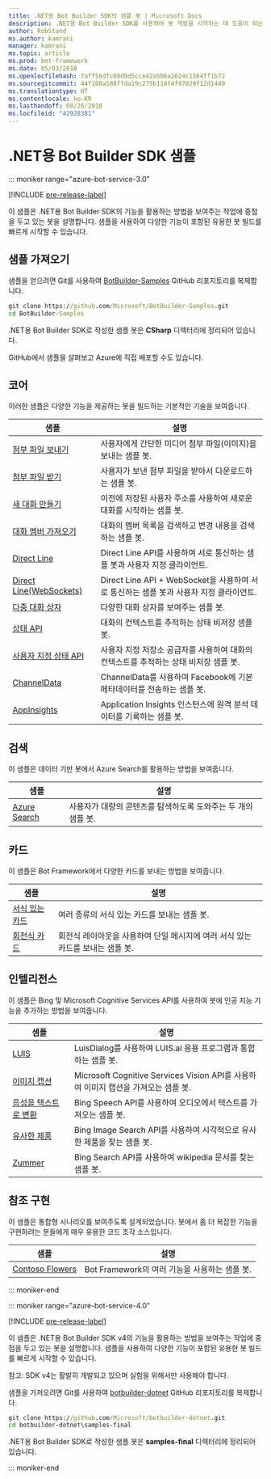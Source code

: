 ```yaml
---
title: .NET용 Bot Builder SDK의 샘플 봇 | Microsoft Docs
description: .NET용 Bot Builder SDK를 사용하여 봇 개발을 시작하는 데 도움이 되는 샘플 봇을 탐색합니다.
author: RobStand
ms.author: kamrani
manager: kamrani
ms.topic: article
ms.prod: bot-framework
ms.date: 05/03/2018
ms.openlocfilehash: 7aff56dfc60d9d5cce42a5b6a2624c1364ff1b72
ms.sourcegitcommit: 44f100a588ffda19c275b118f4f97029f12d1449
ms.translationtype: HT
ms.contentlocale: ko-KR
ms.lasthandoff: 08/26/2018
ms.locfileid: "42928381"
---
```

# <a name="bot-builder-sdk-for-net-samples"></a>.NET용 Bot Builder SDK 샘플

::: moniker range="azure-bot-service-3.0"

[!INCLUDE [pre-release-label](../includes/pre-release-label-v3.md)]

이 샘플은 .NET용 Bot Builder SDK의 기능을 활용하는 방법을 보여주는 작업에 중점을 두고 있는 봇을 설명합니다. 샘플을 사용하여 다양한 기능이 포함된 유용한 봇 빌드를 빠르게 시작할 수 있습니다.

## <a name="get-the-samples"></a>샘플 가져오기
샘플을 얻으려면 Git를 사용하여 [BotBuilder-Samples](https://github.com/Microsoft/BotBuilder-Samples) GitHub 리포지토리를 복제합니다.

```cmd
git clone https://github.com/Microsoft/BotBuilder-Samples.git
cd BotBuilder-Samples
```

.NET용 Bot Builder SDK로 작성한 샘플 봇은 **CSharp** 디렉터리에 정리되어 있습니다.

GitHub에서 샘플을 살펴보고 Azure에 직접 배포할 수도 있습니다.

## <a name="core"></a>코어
이러한 샘플은 다양한 기능을 제공하는 봇을 빌드하는 기본적인 기술을 보여줍니다.

샘플 | 설명
------------ | ------------- 
[첨부 파일 보내기](https://github.com/Microsoft/BotBuilder-Samples/tree/master/CSharp/core-SendAttachment) | 사용자에게 간단한 미디어 첨부 파일(이미지)을 보내는 샘플 봇. 
[첨부 파일 받기](https://github.com/Microsoft/BotBuilder-Samples/tree/master/CSharp/core-ReceiveAttachment) | 사용자가 보낸 첨부 파일을 받아서 다운로드하는 샘플 봇. 
[새 대화 만들기](https://github.com/Microsoft/BotBuilder-Samples/tree/master/CSharp/core-CreateNewConversation)  | 이전에 저장된 사용자 주소를 사용하여 새로운 대화를 시작하는 샘플 봇.
[대화 멤버 가져오기](https://github.com/Microsoft/BotBuilder-Samples/tree/master/CSharp/core-GetConversationMembers) | 대화의 멤버 목록을 검색하고 변경 내용을 검색하는 샘플 봇. 
[Direct Line](https://github.com/Microsoft/BotBuilder-Samples/tree/master/CSharp/core-DirectLine) | Direct Line API를 사용하여 서로 통신하는 샘플 봇과 사용자 지정 클라이언트. 
[Direct Line(WebSockets)](https://github.com/Microsoft/BotBuilder-Samples/tree/master/CSharp/core-DirectLineWebSockets) | Direct Line API + WebSocket을 사용하여 서로 통신하는 샘플 봇과 사용자 지정 클라이언트. 
[다중 대화 상자](https://github.com/Microsoft/BotBuilder-Samples/tree/master/CSharp/core-MultiDialogs) | 다양한 대화 상자를 보여주는 샘플 봇.
[상태 API](https://github.com/Microsoft/BotBuilder-Samples/tree/master/CSharp/core-State) | 대화의 컨텍스트를 추적하는 상태 비저장 샘플 봇.
[사용자 지정 상태 API](https://github.com/Microsoft/BotBuilder-Samples/tree/master/CSharp/core-CustomState) | 사용자 지정 저장소 공급자를 사용하여 대화의 컨텍스트를 추적하는 상태 비저장 샘플 봇.
[ChannelData](https://github.com/Microsoft/BotBuilder-Samples/tree/master/CSharp/core-ChannelData) | ChannelData를 사용하여 Facebook에 기본 메타데이터를 전송하는 샘플 봇.
[AppInsights](https://github.com/Microsoft/BotBuilder-Samples/tree/master/CSharp/core-AppInsights) | Application Insights 인스턴스에 원격 분석 데이터를 기록하는 샘플 봇.

## <a name="search"></a>검색
이 샘플은 데이터 기반 봇에서 Azure Search를 활용하는 방법을 보여줍니다.

샘플 | 설명
------------ | -------------
[Azure Search](https://github.com/Microsoft/BotBuilder-Samples/tree/master/CSharp/demo-Search) | 사용자가 대량의 콘텐츠를 탐색하도록 도와주는 두 개의 샘플 봇.


## <a name="cards"></a>카드
이 샘플은 Bot Framework에서 다양한 카드를 보내는 방법을 보여줍니다.

샘플 | 설명
------------ | -------------
[서식 있는 카드](https://github.com/Microsoft/BotBuilder-Samples/tree/master/CSharp/cards-RichCards) | 여러 종류의 서식 있는 카드를 보내는 샘플 봇.
[회전식 카드](https://github.com/Microsoft/BotBuilder-Samples/tree/master/CSharp/cards-CarouselCards) | 회전식 레이아웃을 사용하여 단일 메시지에 여러 서식 있는 카드를 보내는 샘플 봇.

## <a name="intelligence"></a>인텔리전스
이 샘플은 Bing 및 Microsoft Cognitive Services API를 사용하여 봇에 인공 지능 기능을 추가하는 방법을 보여줍니다.

샘플 | 설명
------------ | -------------
[LUIS](https://github.com/Microsoft/BotBuilder-Samples/tree/master/CSharp/intelligence-LUIS) | LuisDialog를 사용하여 LUIS.ai 응용 프로그램과 통합하는 샘플 봇.
[이미지 캡션](https://github.com/Microsoft/BotBuilder-Samples/tree/master/CSharp/intelligence-ImageCaption) | Microsoft Cognitive Services Vision API를 사용하여 이미지 캡션을 가져오는 샘플 봇.
[음성을 텍스트로 변환](https://github.com/Microsoft/BotBuilder-Samples/tree/master/CSharp/intelligence-SpeechToText)  | Bing Speech API를 사용하여 오디오에서 텍스트를 가져오는 샘플 봇.
[유사한 제품](https://github.com/Microsoft/BotBuilder-Samples/tree/master/CSharp/intelligence-SimilarProducts) | Bing Image Search API를 사용하여 시각적으로 유사한 제품을 찾는 샘플 봇. 
[Zummer](https://github.com/Microsoft/BotBuilder-Samples/tree/master/CSharp/intelligence-Zummer) | Bing Search API를 사용하여 wikipedia 문서를 찾는 샘플 봇.

## <a name="reference-implementation"></a>참조 구현
이 샘플은 통합형 시나리오를 보여주도록 설계되었습니다. 봇에서 좀 더 복잡한 기능을 구현하려는 분들에게 매우 유용한 코드 조각 소스입니다.


샘플 | 설명
------------ | -------------
[Contoso Flowers](https://github.com/Microsoft/BotBuilder-Samples/tree/master/CSharp/demo-ContosoFlowers) | Bot Framework의 여러 기능을 사용하는 샘플 봇.

::: moniker-end

::: moniker range="azure-bot-service-4.0"

[!INCLUDE [pre-release-label](../includes/pre-release-label.md)]

이 샘플은 .NET용 Bot Builder SDK v4의 기능을 활용하는 방법을 보여주는 작업에 중점을 두고 있는 봇을 설명합니다. 샘플을 사용하여 다양한 기능이 포함된 유용한 봇 빌드를 빠르게 시작할 수 있습니다. 

참고: SDK v4는 활발히 개발되고 있으며 실험을 위해서만 사용해야 합니다. 

샘플을 가져오려면 Git를 사용하여 [botbuilder-dotnet](https://github.com/Microsoft/botbuilder-dotnet) GitHub 리포지토리를 복제합니다.
```cmd
git clone https://github.com/Microsoft/botbuilder-dotnet.git
cd botbuilder-dotnet\samples-final
```
.NET용 Bot Builder SDK로 작성한 샘플 봇은 **samples-final** 디렉터리에 정리되어 있습니다.


::: moniker-end

